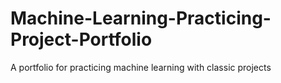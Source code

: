 # Machine-Learning-Practicing-Project-Portfolio
A portfolio for practicing machine learning with classic projects 
